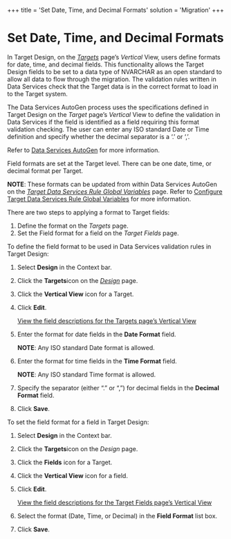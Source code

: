 +++
title = 'Set Date, Time, and Decimal Formats'
solution = 'Migration'
+++

# Set Date, Time, and Decimal Formats

In Target Design, on the
<span style="font-style: italic;">[Targets](../Page_Desc/Targets_H_Design)</span>
page’s <span style="font-style: italic;">Vertical</span> View, users
define formats for date, time, and decimal fields. This functionality
allows the Target Design fields to be set to a data type of NVARCHAR as
an open standard to allow all data to flow through the migration. The
validation rules written in Data Services check that the Target data is
in the correct format to load in to the Target system.

The Data Services AutoGen process uses the specifications defined in
Target Design on the <span style="font-style: italic;">Target</span>
page’s <span style="font-style: italic;">Vertical</span> View to define
the validation in Data Services if the field is identified as a field
requiring this format validation checking. The user can enter any ISO
standard Date or Time definition and specify whether the decimal
separator is a ‘.’ or ‘,’.

Refer to [Data Services
AutoGen](../../Data_Services_AutoGen/Data_Services_Automation) for
more information.

Field formats are set at the Target level. There can be one date, time,
or decimal format per Target.

<span style="font-weight: bold;">NOTE</span>: These formats can be
updated from within Data Services AutoGen on the
<span style="font-style: italic;">[Target Data Services Rule Global
Variables](../../Transform/Page_Desc/Target_DS_Rule_Global_Variables)</span>
page. Refer to [Configure Target Data Services Rule Global
Variables](../../Transform/Use_Cases/Configure_Target_DS_Rule_Global_Var)
for more information.

There are two steps to applying a format to Target fields:

1.  Define the format on the
    <span style="font-style: italic;">Targets</span> page.
2.  Set the Field format for a field on the
    <span style="font-style: italic;">Target Fields</span> page.

To define the field format to be used in Data Services validation rules
in Target Design:

1.  Select <span style="font-weight: bold;">Design</span> in the Context
    bar.

2.  Click the <span style="font-weight: bold;">Targets</span>icon on the
    *[Design](../Page_Desc/Design)* page.

3.  Click the <span style="font-weight: bold;"> Vertical View</span>
    icon for a Target.

4.  Click <span style="font-weight: bold;">Edit</span>.
    
    [View the field descriptions for the Targets page’s Vertical
    View](../Page_Desc/Targets_H_Design#Targets_V)

5.  Enter the format for date fields in the
    <span style="font-weight: bold;">Date Format</span> field.
    
    <span style="font-weight: bold;">NOTE</span>: Any ISO standard Date
    format is allowed.

6.  Enter the format for time fields in the
    <span style="font-weight: bold;">Time Format</span> field.
    
    <span style="font-weight: bold;">NOTE</span>: Any ISO standard Time
    format is allowed.

7.  Specify the separator (either “.” or “,”) for decimal fields in the
    <span style="font-weight: bold;">Decimal Format</span> field.

8.  Click <span style="font-weight: bold;">Save</span>.

To set the field format for a field in Target Design:

1.  Select <span style="font-weight: bold;">Design</span> in the Context
    bar.

2.  Click the <span style="font-weight: bold;">Targets</span>icon on the
    *Design* page.

3.  Click the <span style="font-weight: bold;">Fields</span> icon for a
    Target.

4.  Click the <span style="font-weight: bold;">Vertical View</span> icon
    for a field.

5.  Click <span style="font-weight: bold;">Edit</span>.
    
    [View the field descriptions for the Target Fields page’s Vertical
    View](../Page_Desc/Target_Fields_H_Target_Design#Target_Fields_V)

6.  Select the format (Date, Time, or Decimal) in the
    <span style="font-weight: bold;">Field Format</span> list box.

7.  Click <span style="font-weight: bold;">Save</span>.
